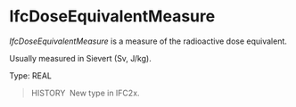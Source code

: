# IfcDoseEquivalentMeasure

_IfcDoseEquivalentMeasure_ is a measure of the radioactive dose equivalent.

Usually measured in Sievert (Sv, J/kg).

Type: REAL

> HISTORY&nbsp; New type in IFC2x.
